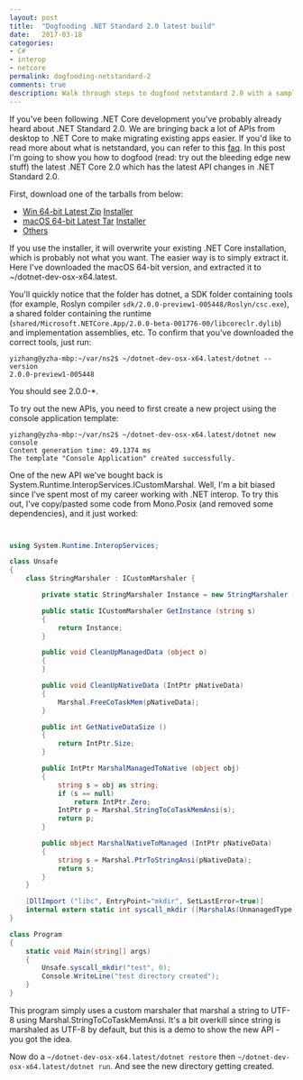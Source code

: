 ```yaml
---
layout: post
title:  "Dogfooding .NET Standard 2.0 latest build"
date:   2017-03-18
categories:
- C#
- interop
- netcore
permalink: dogfooding-netstandard-2
comments: true
description: Walk through steps to dogfood netstandard 2.0 with a sample using ICustomMarshaler
---  
```

If you've been following .NET Core development you've probably already heard about .NET Standard 2.0. We are bringing back a lot of APIs from desktop to .NET Core to make migrating existing apps easier. If you'd like to read more about what is netstandard, you can refer to this [faq](https://github.com/dotnet/standard/blob/master/docs/faq.md). In this post I'm going to show you how to dogfood (read: try out the bleeding edge new stuff) the latest .NET Core 2.0 which has the latest API changes in .NET Standard 2.0. 

First, download one of the tarballs from below:

- [Win 64-bit Latest Zip](https://dotnetcli.blob.core.windows.net/dotnet/Sdk/master/dotnet-dev-win-x64.latest.zip) [Installer](https://dotnetcli.blob.core.windows.net/dotnet/Sdk/master/dotnet-dev-win-x64.latest.exe)
- [macOS 64-bit Latest Tar](https://dotnetcli.blob.core.windows.net/dotnet/Sdk/master/dotnet-dev-osx-x64.latest.tar.gz) [Installer](https://dotnetcli.blob.core.windows.net/dotnet/Sdk/master/dotnet-dev-osx-x64.latest.pkg)
- [Others](https://github.com/dotnet/cli/blob/master/README.md#installers-and-binaries)

If you use the installer, it will overwrite your existing .NET Core installation, which is probably not what you want. The easier way is to simply extract it. Here I've downloaded the macOS 64-bit version, and extracted it to ~/dotnet-dev-osx-x64.latest. 

You'll quickly notice that the folder has dotnet, a SDK folder containing tools (for example, Roslyn compiler `sdk/2.0.0-preview1-005448/Roslyn/csc.exe`), a shared folder containing the runtime (`shared/Microsoft.NETCore.App/2.0.0-beta-001776-00/libcoreclr.dylib`) and implementation assemblies, etc. To confirm that you've downloaded the correct tools, just run:

```
yizhang@yzha-mbp:~/var/ns2$ ~/dotnet-dev-osx-x64.latest/dotnet --version
2.0.0-preview1-005448
```

You should see 2.0.0-\*. 

To try out the new APIs, you need to first create a new project using the console application template:

```
yizhang@yzha-mbp:~/var/ns2$ ~/dotnet-dev-osx-x64.latest/dotnet new console
Content generation time: 49.1374 ms
The template "Console Application" created successfully.
```

One of the new API we've bought back is System.Runtime.InteropServices.ICustomMarshal. Well, I'm a bit biased since I've spent most of my career working with .NET interop. To try this out, I've copy/pasted some code from Mono.Posix (and removed some dependencies), and it just worked:

```csharp


using System.Runtime.InteropServices;

class Unsafe
{
    class StringMarshaler : ICustomMarshaler {

        private static StringMarshaler Instance = new StringMarshaler ();

        public static ICustomMarshaler GetInstance (string s)
        {
            return Instance;
        }

        public void CleanUpManagedData (object o)
        {
        }

        public void CleanUpNativeData (IntPtr pNativeData)
        {
            Marshal.FreeCoTaskMem(pNativeData);
        }

        public int GetNativeDataSize ()
        {
            return IntPtr.Size;
        }

        public IntPtr MarshalManagedToNative (object obj)
        {
            string s = obj as string;
            if (s == null)
                return IntPtr.Zero;
            IntPtr p = Marshal.StringToCoTaskMemAnsi(s);
            return p;
        }

        public object MarshalNativeToManaged (IntPtr pNativeData)
        {
            string s = Marshal.PtrToStringAnsi(pNativeData);
            return s;
        }
    }

    [DllImport ("libc", EntryPoint="mkdir", SetLastError=true)]
    internal extern static int syscall_mkdir ([MarshalAs(UnmanagedType.CustomMarshaler, MarshalTypeRef=typeof(StringMarshaler))] string pathname, int mode);
}

class Program
{
    static void Main(string[] args)
    {
        Unsafe.syscall_mkdir("test", 0);
        Console.WriteLine("test directory created");
    }
}
```

This program simply uses a custom marshaler that marshal a string to UTF-8 using Marshal.StringToCoTaskMemAnsi. It's a bit overkill since string is marshaled as UTF-8 by default, but this is a demo to show the new API - you got the idea. 

Now do a `~/dotnet-dev-osx-x64.latest/dotnet restore` then `~/dotnet-dev-osx-x64.latest/dotnet run`. And see the new directory getting created. 

